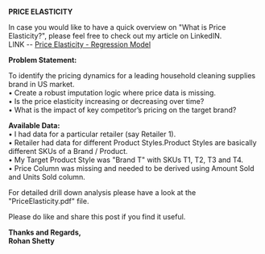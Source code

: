 <b>PRICE ELASTICITY</b><br>

In case you would like to have a quick overview on "What is Price Elasticity?", please feel free to check out my article on LinkedIN.<br>
LINK -- <a href="https://www.linkedin.com/in/rohanvshetty/detail/recent-activity/posts/">Price Elasticity - Regression Model</a>

<b>Problem Statement:</b><br>

To identify the pricing dynamics for a leading household cleaning supplies brand in US market.<br>
•	Create a robust imputation logic where price data is missing.<br>
•	Is the price elasticity increasing or decreasing over time?<br>
•	What is the impact of key competitor’s pricing on the target brand?<br>
 
<b>Available Data:</b><br>
•	I had data for a particular retailer (say Retailer 1).<br>
•	Retailer had data for different Product Styles.Product Styles are basically different SKUs of a Brand / Product.<br>
•	My Target Product Style was "Brand T" with SKUs T1, T2, T3 and T4.<br>
•	Price Column was missing and needed to be derived using Amount Sold and Units Sold column.<br>

For detailed drill down analysis please have a look at the "PriceElasticity.pdf" file.<br>

Please do like and share this post if you find it useful.<br>

<b>Thanks and Regards,<br>
Rohan Shetty</b>
